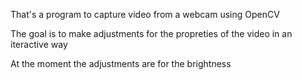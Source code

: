 That's a program to capture video from a webcam using OpenCV

The goal is to make adjustments for the propreties of the video in an iteractive way

At the moment the adjustments are for the brightness